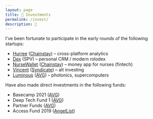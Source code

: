 ```yaml
---
layout: page
title: 🚀 Investments
permalink: /invest/
description: 💸
---
```

I've been fortunate to participate in the early rounds of the following startups:
- <a href="https://www.hurree.co/" target="_blank">Hurree</a> (<a href="https://www.chainstaycapital.com/" target="_blank">Chainstay</a>) – cross-platform analytics
- <a href="https://getdex.com/" target="_blank">Dex</a> (SPV) – personal CRM / modern rolodex
- <a href="https://www.nursewallet.co/" target="_blank">NurseWallet</a> (<a href="https://www.chainstaycapital.com/" target="_blank">Chainstay</a>) – money app for nurses (fintech)
- <a href="https://www.withvincent.com/" target="_blank">Vincent</a> (<a href="https://thesyndicate.com/" target="_blank">Syndicate</a>) – alt investing
- <a href="https://www.luminous.com/" target="_blank">Luminous</a> (<a href="https://www.av.vc/" target="_blank">AVG</a>) – photonics, supercomputers

Have also made direct investments in the following funds:
- Basecamp 2021 (<a href="https://www.av.vc/" target="_blank">AVG</a>)
- Deep Tech Fund 1 (<a href="https://www.av.vc/" target="_blank">AVG</a>)
- Partner Funds (<a href="https://www.av.vc/" target="_blank">AVG</a>)
- Access Fund 2019 (<a href="https://www.angellist.com/" target="_blank">AngelList</a>)